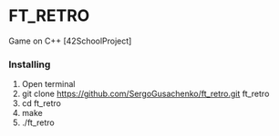 # FT_RETRO
 Game on C++ [42SchoolProject]

### Installing
1. Open terminal
2. git clone https://github.com/SergoGusachenko/ft_retro.git ft_retro
3. cd ft_retro
4. make
5. ./ft_retro
